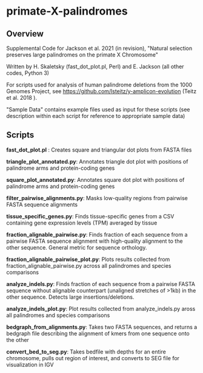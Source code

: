 # primate-X-palindromes

## Overview

Supplemental Code for Jackson et al. 2021 (in revision), "Natural selection preserves large palindromes on the primate X Chromosome"

Written by H. Skaletsky (fast_dot_plot.pl, Perl) and E. Jackson (all other codes, Python 3)

For scripts used for analysis of human palindrome deletions from the 1000 Genomes Project, see https://github.com/lsteitz/y-amplicon-evolution (Teitz et al. 2018 ). 

"Sample Data" contains example files used as input for these scripts (see description within each script for reference to appropriate sample data)

## Scripts

**fast_dot_plot.pl** :  Creates square and triangular dot plots from FASTA files

**triangle_plot_annotated.py**:  Annotates triangle dot plot with positions of palindrome arms and protein-coding genes

**square_plot_annotated.py**:  Annotates square dot plot with positions of palindrome arms and protein-coding genes

**filter_pairwise_alignments.py**:  Masks low-quality regions from pairwise FASTA sequence alignments

**tissue_specific_genes.py**:  Finds tissue-specific genes from a CSV containing gene expression levels (TPM) averaged by tissue

**fraction_alignable_pairwise.py**:  Finds fraction of each sequence from a pairwise FASTA sequence alignment with high-quality alignment to the other sequence.  General metric for sequence orthology.

**fraction_alignable_pairwise_plot.py**:  Plots results collected from fraction_alignable_pairwise.py across all palindromes and species comparisons

**analyze_indels.py**:  Finds fraction of each sequence from a pairwise FASTA sequence without alignable counterpart (unaligned stretches of >1kb) in the other sequence. Detects large insertions/deletions.

**analyze_indels_plot.py**:  Plot results collected from analyze_indels.py aross all palindromes and species comparisons

**bedgraph_from_alignments.py**:  Takes two FASTA sequences, and returns a bedgraph file describing the alignment of kmers from one sequence onto the other

**convert_bed_to_seg.py**:  Takes bedfile with depths for an entire chromosome, pulls out region of interest, and converts to SEG file for visualization in IGV
